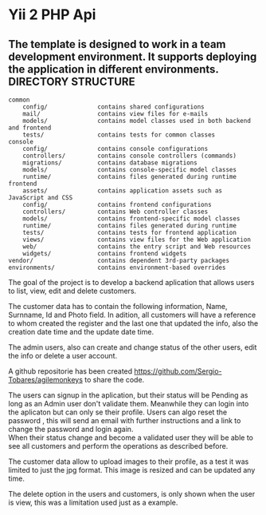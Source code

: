 Yii 2 PHP Api
===============================

The template is designed to work in a team development environment. It supports
deploying the application in different environments.
DIRECTORY STRUCTURE
-------------------

```
common
    config/              contains shared configurations
    mail/                contains view files for e-mails
    models/              contains model classes used in both backend and frontend
    tests/               contains tests for common classes    
console
    config/              contains console configurations
    controllers/         contains console controllers (commands)
    migrations/          contains database migrations
    models/              contains console-specific model classes
    runtime/             contains files generated during runtime
frontend
    assets/              contains application assets such as JavaScript and CSS
    config/              contains frontend configurations
    controllers/         contains Web controller classes
    models/              contains frontend-specific model classes
    runtime/             contains files generated during runtime
    tests/               contains tests for frontend application
    views/               contains view files for the Web application
    web/                 contains the entry script and Web resources
    widgets/             contains frontend widgets
vendor/                  contains dependent 3rd-party packages
environments/            contains environment-based overrides
```

The goal of the project is to develop a backend aplication that allows users to list, view, edit and delete customers.

The customer data has to contain the following information, Name, Surnname, Id and Photo field. In adition, all customers will have a reference to whom created the 
register and the last one that updated the info, also the creation date time and the update date time.

The admin users, also can create and change status of the other users, edit the info or delete a user account.

A github repositorie has been created https://github.com/Sergio-Tobares/agilemonkeys to share the code.

The users can signup in the aplication, but their status will be Pending as long as an Admin user don't validate them. Meanwhile they can login into the aplicaton
but can only se their profile.
Users can algo reset the password , this will send an email with further instructions and a link to change the password and login again.  
When their status change and become a validated user they will be able to see all customers and perform the operations as described before.

The customer data allow to upload images to their profile, as a test it was limited to just the jpg format. This image is resized and can be updated any time.

The delete option in the users and customers, is only shown when the user is view, this was a limitation used just as a example.